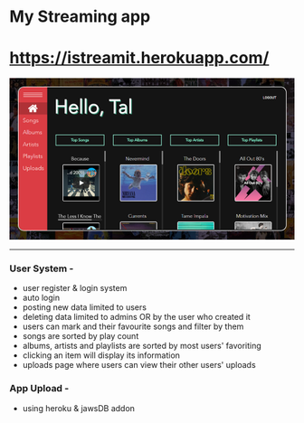 # My Streaming app

# https://istreamit.herokuapp.com/

![image](App_Image.png)

-----------------
### User System -
- user register & login system
- auto login
- posting new data limited to users
- deleting data limited to admins OR by the user who created it
- users can mark and their favourite songs and filter by them
- songs are sorted by play count
- albums, artists and playlists are sorted by most users' favoriting
- clicking an item will display its information
- uploads page where users can view their other users' uploads



### App Upload -
- using heroku & jawsDB addon
